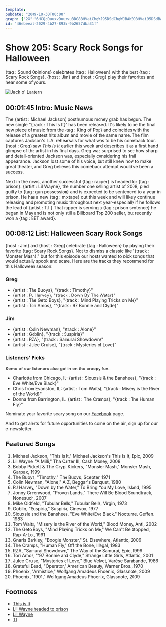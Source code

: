 ```yaml
---
template: 
pubdate: "2009-10-30T00:00"
graph: {"2X":"6HCQcDuuxvDuuxvuBDG8BHVaiChgWJ95DSdChgWJBAK0OBHVai95DSdBAK0O06beVBHVaiBHVaiBJo0y95DSdpKAoo","DO":"3qDncFwngdFwngdNDnf30cpbOWZoi2uWxeUuypCmBLrK0gqBzqBLWQJT1Lyb7DMHDWz1JIoahHerjxAMBBvnrMlWl6qAiYMtQRr4BBHumBL8Ty"}
id: "46ebeea1-2029-4b27-893b-9b2657dba31f"
---
```






# Show 205: Scary Rock Songs for Halloween

{tag : Sound Opinions} celebrates {tag : Halloween} with the best {tag : Scary Rock Songs}. {host : Jim} and {host : Greg} play their favorites and hear some of yours.

![Jack o' Lantern](https://static.soundopinions.org/images/2009/pumpkin.jpg)



## 00:01:45 Intro: Music News

The {artist : Michael Jackson} posthumous money grab has begun. The new single "{track : This Is It}" has been released. It's likely to be the final new piece of music from the {tag : King of Pop} and coincides with the release of a greatest hits album and movie of the same name. The film captures Jackson's L.A. rehearsals for what was to be his comeback tour. {host : Greg} saw *This Is It* earlier this week and describes it as a first hand glimpse of the artist in his final days. Greg was surprised to see how sharp and detail-oriented Jackson was, especially considering his frail appearance. Jackson lost some of his voice, but still knew how to make great theater, and Greg believes this comeback attempt would've been a success.

Next in the news, another successful {tag : rapper} is headed for {tag : prison}. {artist : Lil Wayne}, the number one selling artist of 2008, pled guilty to {tag : gun possession} and is expected to be sentenced to a year in prison. He has a new {tag : mixtape} out this week and will likely continue releasing and promoting music throughout next year-especially if he follows the lead of {artist : T.I.} That rapper is serving a {tag : prison sentence} he began in May and is not only still a Billboard Top 200 seller, but recently won a {tag : BET award}.



## 00:08:12 List: Halloween Scary Rock Songs

{host : Jim} and {host : Greg} celebrate {tag : Halloween} by playing their favorite {tag : Scary Rock Songs}. Not to dismiss a classic like "{track : Monster Mash}," but for this episode our hosts wanted to pick songs that would actually spook and scare. Here are the tracks they recommend for this Halloween season:


### Greg

- {artist : The Buoys}, "{track : Timothy}"
- {artist : PJ Harvey}, "{track : Down By The Water}"
- {artist : The Geto Boys}, "{track : Mind Playing Tricks on Me}"
- {artist : Tori Amos}, "'{track : 97 Bonnie and Clyde}"


### Jim

- {artist : Colin Newman}, "{track : Alone}"
- {artist : Goblin}, "{track : Suspiria}"
- {artist : RZA}, "{track : Samurai Showdown}"
- {artist : Julee Cruise}, "{track : Mysteries of Love}"


### Listeners' Picks

Some of our listeners also got in on the creepy fun.

- Charlotte from Chicago, IL: {artist : Siouxsie & the Banshees}, "{track : Eve White/Eve Black}"
- Chris from Evanston, IL: {artist : Tom Waits}, "{track : Misery is the River of the World}"
- Donna from Barrington, IL: {artist : The Cramps}, "{track : The Human Fly}"

Nominate your favorite scary song on our [Facebook](https://www.facebook.com/soundopinions) page.

And to get alerts for future opportunities to come on the air, sign up for our e-newsletter.



## Featured Songs

1. Michael Jackson, "This Is It," Michael Jackson's This Is It, Epic, 2009
2. Lil Wayne, "A Milli," Tha Carter III, Cash Money, 2008
3. Bobby Pickett & The Crypt Kickers, "Monster Mash," Monster Mash, Garpax, 1999
4. The Buoys, "Timothy," The Buoys, Scepter, 1971
5. Colin Newman, "Alone," A-Z, Beggar's Banquet, 1980
6. PJ Harvey, "Down by the Water," To Bring You My Love, Island, 1995
7. Jonny Greenwood, "Proven Lands," There Will Be Blood Soundtrack, Nonesuch, 2007
8. Mike Oldfield, "Tubular Bells," Tubular Bells, Virgin, 1973
9. Goblin, "Suspiria," Suspiria, Cinevox, 1977
10. Siouxsie and the Banshees, "Eve White/Eve Black," Nocturne, Geffen, 1983
11. Tom Waits, "Misery is the River of the World," Blood Money, Anti, 2002
12. The Geto Boys, "Mind Playing Tricks on Me," We Can't Be Stopped, Rap-A-Lot, 1991
13. Gnarls Barkley, "Boogie Monster," St. Elsewhere, Atlantic, 2006
14. The Cramps, "Human Fly," Off the Bone, Illegal, 1983
15. RZA, "Samurai Showdown," The Way of the Samurai, Epic, 1999
16. Tori Amos, "'97 Bonnie and Clyde," Strange Little Girls, Atlantic, 2001
17. Julee Cruise, "Mysteries of Love," Blue Velvet, Varèse Sarabande, 1986
18. Grateful Dead, "Operator," American Beauty, Warner Bros., 1970
19. Phoenix, "Armistice," Wolfgang Amadeus Phoenix, Glassnote, 2009
20. Phoenix, "1901," Wolfgang Amadeus Phoenix, Glassnote, 2009



## Footnotes

- [This is It](http://www.sonypictures.com/movies/michaeljacksonsthisisit/)
- [Lil Wayne headed to prison](http://pitchfork.com/news/36884-lil-wayne-pleads-guilty-faces-one-year-prison-sentence/)
- [Lil Wayne](http://www.youngmoney.com/artists/lil-wayne#.VnhlBJMrKY0)
- [TI](http://www.tipaperwork.com/)